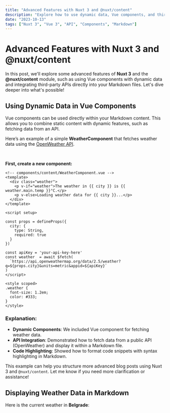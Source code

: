 ```yaml
---
title: "Advanced Features with Nuxt 3 and @nuxt/content"
description: "Explore how to use dynamic data, Vue components, and third-party APIs in Nuxt 3 with Markdown."
date: "2023-10-13"
tags: ["Nuxt 3", "Vue 3", "API", "Components", "Markdown"]
---
```


# Advanced Features with Nuxt 3 and @nuxt/content

In this post, we'll explore some advanced features of **Nuxt 3** and the **@nuxt/content** module, such as using Vue components with dynamic data and integrating third-party APIs directly into your Markdown files. Let's dive deeper into what's possible!

## Using Dynamic Data in Vue Components

Vue components can be used directly within your Markdown content. This allows you to combine static content with dynamic features, such as fetching data from an API.

Here’s an example of a simple **WeatherComponent** that fetches weather data using the [OpenWeather API](https://openweathermap.org/).

<br/>

**First, create a new component:**

```vue
<!-- components/content/WeatherComponent.vue -->
<template>
  <div class="weather">
    <p v-if="weather">The weather in {{ city }} is {{ weather.main.temp }}°C.</p>
    <p v-else>Loading weather data for {{ city }}...</p>
  </div>
</template>

<script setup>

const props = defineProps({
  city: {
    type: String,
    required: true
  }
})

const apiKey = 'your-api-key-here'
const weather  = await $fetch(
  `https://api.openweathermap.org/data/2.5/weather?q=${props.city}&units=metric&appid=${apiKey}`
)
</script>

<style scoped>
.weather {
  font-size: 1.2em;
  color: #333;
}
</style>
```

### Explanation:

- **Dynamic Components**: We included Vue component for fetching weather data.
- **API Integration**: Demonstrated how to fetch data from a public API (OpenWeather) and display it within a Markdown file.
- **Code Highlighting**: Showed how to format code snippets with syntax highlighting in Markdown.

This example can help you structure more advanced blog posts using Nuxt 3 and `@nuxt/content`. Let me know if you need more clarification or assistance!

## Displaying Weather Data in Markdown

Here is the current weather in **Belgrade**:

<WeatherComponent city="Belgrade" />
